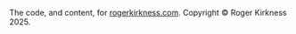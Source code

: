 The code, and content, for [rogerkirkness.com](https://rogerkirkness.com/). Copyright © Roger Kirkness 2025.
